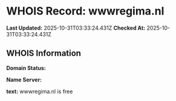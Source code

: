 # WHOIS Record: wwwregima.nl

**Last Updated:** 2025-10-31T03:33:24.431Z
**Checked At:** 2025-10-31T03:33:24.431Z

## WHOIS Information

**Domain Status:** 

**Name Server:** 

**text:** wwwregima.nl is free

